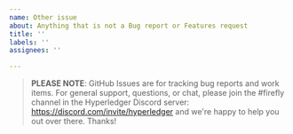 ```yaml
---
name: Other issue
about: Anything that is not a Bug report or Features request
title: ''
labels: ''
assignees: ''

---
```


> **PLEASE NOTE**: GitHub Issues are for tracking bug reports and work items. For general support, questions, or chat, please join the #firefly channel in the Hyperledger Discord server: https://discord.com/invite/hyperledger and we're happy to help you out over there. Thanks!
